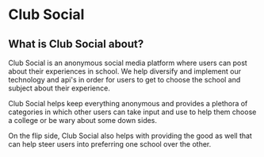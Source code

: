 # Club Social

## What is Club Social about?
Club Social is an anonymous social media platform where users can post about their experiences in school. We help diversify and implement our technology and api's in order for users to get to choose the school and subject about their experience.

Club Social helps keep everything anonymous and provides a plethora of categories in which other users can take input and use to help them choose a college or be wary about some down sides.

On the flip side, Club Social also helps with providing the good as well that can help steer users into preferring one school over the other.